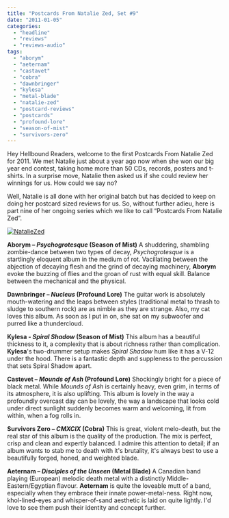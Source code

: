 ```yaml
---
title: "Postcards From Natalie Zed, Set #9"
date: "2011-01-05"
categories: 
  - "headline"
  - "reviews"
  - "reviews-audio"
tags: 
  - "aborym"
  - "aeternam"
  - "castavet"
  - "cobra"
  - "dawnbringer"
  - "kylesa"
  - "metal-blade"
  - "natalie-zed"
  - "postcard-reviews"
  - "postcards"
  - "profound-lore"
  - "season-of-mist"
  - "survivors-zero"
---
```


Hey Hellbound Readers, welcome to the first Postcards From Natalie Zed for 2011. We met Natalie just about a year ago now when she won our big year end contest, taking home more than 50 CDs, records, posters and t-shirts. In a surprise move, Natalie then asked us if she could review her winnings for us. How could we say no?

Well, Natalie is all done with her original batch but has decided to keep on doing her postcard sized reviews for us. So, without further adieu, here is part nine of her ongoing series which we like to call “Postcards From Natalie Zed”.

[![](http://www.hellbound.ca/wp-content/uploads/2010/03/NatalieZed-225x300.jpg "NatalieZed")](http://www.hellbound.ca/wp-content/uploads/2010/03/NatalieZed.jpg)

**Aborym – _Psychogrotesque_ (Season of Mist)** A shuddering, shambling zombie-dance between two types of decay, _Psychogrotesque_ is a startlingly eloquent album in the medium of rot. Vacillating between the abjection of decaying flesh and the grind of decaying machinery, **Aborym** evoke the buzzing of flies and the groan of rust with equal skill. Balance between the mechanical and the physical.

**Dawnbringer – _Nucleus_ (Profound Lore)** The guitar work is absolutely mouth-watering and the leaps between styles (traditional metal to thrash to sludge to southern rock) are as nimble as they are strange. Also, my cat loves this album. As soon as I put in on, she sat on my subwoofer and purred like a thundercloud.

**Kylesa - _Spiral Shadow_ (Season of Mist)** This album has a beautiful thickness to it, a complexity that is about richness rather than complication. **Kylesa**'s two-drummer setup makes _Spiral Shadow_ hum like it has a V-12 under the hood. There is a fantastic depth and suppleness to the percussion that sets Spiral Shadow apart.

**Castevet – _Mounds of Ash_ (Profound Lore)** Shockingly bright for a piece of black metal. While _Mounds of Ash_ is certainly heavy, even grim, in terms of its atmosphere, it is also uplifting. This album is lovely in the way a profoundly overcast day can be lovely, the way a landscape that looks cold under direct sunlight suddenly becomes warm and welcoming, lit from within, when a fog rolls in.

**Survivors Zero – _CMXCIX_ (Cobra)** This is great, violent melo-death, but the real star of this album is the quality of the production. The mix is perfect, crisp and clean and expertly balanced. I admire this attention to detail; if an album wants to stab me to death with it's brutality, it's always best to use a beautifully forged, honed, and weighted blade.

**Aeternam – _Disciples of the Unseen_ (Metal Blade)** A Canadian band playing (European) melodic death metal with a distinctly Middle-Eastern/Egyptian flavour. **Aeternam** is quite the loveable mutt of a band, especially when they embrace their innate power-metal-ness. Right now, khol-lined-eyes and whisper-of-sand aesthetic is laid on quite lightly. I'd love to see them push their identity and concept further.

